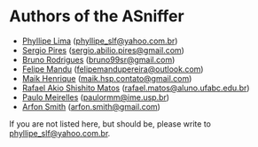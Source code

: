 # Authors of the ASniffer

- [Phyllipe Lima](https://github.com/phillima) (<phyllipe_slf@yahoo.com.br>)
- [Sergio Pires](https://github.com/sergioppires) (<sergio.abilio.pires@gmail.com>)
- [Bruno Rodrigues](https://github.com/brusangues) (<bruno99sr@gmail.com>)
- [Felipe Mandu](https://github.com/felipemandu) (<felipemandupereira@outlook.com>)
- [Maik Henrique](https://github.com/MaikHenriqueSP) (<maik.hsp.contato@gmail.com>)
- [Rafael Akio Shishito Matos](https://github.com/RafawsMasm) (<rafael.matos@aluno.ufabc.edu.br>)
- [Paulo Meirelles](https://github.com/paulormm) (<paulormm@ime.usp.br>)
- [Arfon Smith](https://github.com/arfon) (<arfon.smith@gmail.com>)

If you are not listed here, but should be, please write to phyllipe_slf@yahoo.com.br.
